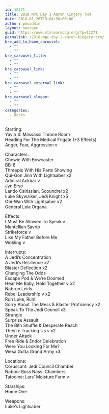 ```yaml
---
id: 12271
title: 2018 MPC Day 1 Aaron Kingery TRM
date: 2018-01-26T13:04:00+00:00
author: pwsadmin
layout: swccgpc
guid: https://www.starwarsccg.org/?p=12271
permalink: /2018-mpc-day-1-aaron-kingery-trm/
bre_add_to_home_carousel:
  - ""
  - ""
bre_carousel_title:
  - ""
  - ""
bre_carousel_link:
  - ""
  - ""
bre_carousel_external_link:
  - ""
  - ""
bre_carousel_slogan:
  - ""
  - ""
categories:
  - Decks
---
```

Starting:  
Yavin 4: Massassi Throne Room  
Heading For The Medical Frigate (+3 Effects)  
Anger, Fear, Aggression v

Characters:  
Chewie With Bowcaster  
BB-8  
Threepio With His Parts Showing  
Qui-Gon Jinn With Lightsaber x2  
Admiral Ackbar v  
Jyn Erso  
Lando Calrissian, Scoundrel x2  
Luke Skywalker, Jedi Knight x5  
Obi-Wan With Lightsaber x2  
General Leia Organa

Effects:  
I Must Be Allowed To Speak v  
Mantellian Savrip  
Strikeforce v  
Like My Father Before Me  
Wokling v

Interrupts:  
A Jedi’s Concentration  
A Jedi’s Resilience x2  
Blaster Deflection x2  
Changing The Odds  
Escape Pod & We’re Doomed  
Hear Me Baby, Hold Together v x2  
Nabrun Leids  
Rebel Leadership v x2  
Run Luke, Run!  
Sorry About The Mess & Blaster Proficiency x2  
Speak To The Jedi Council x3  
Strangle  
Surprise Assault  
The Bith Shuffle & Desperate Reach  
They’re Tracking Us v x2  
Under Attack  
Free Ride & Endor Celebration  
Were You Looking For Me?  
Wesa Gotta Grand Army x3

Locations:  
Coruscant: Jedi Council Chamber  
Naboo: Boss Nass’ Chambers  
Tatooine: Lars’ Moisture Farm v

Starships:  
Home One

Weapons:  
Luke’s Lightsaber